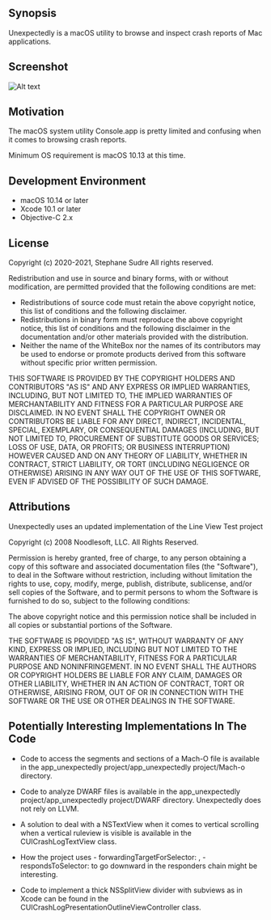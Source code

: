 ## Synopsis

Unexpectedly is a macOS utility to browse and inspect crash reports of Mac applications.

## Screenshot

![Alt text](http://s.sudre.free.fr/Software/Unexpectedly/images/about_top.png "Unexpectedly text mode")

## Motivation

The macOS system utility Console.app is pretty limited and confusing when it comes to browsing crash reports. 

Minimum OS requirement is macOS 10.13 at this time.

## Development Environment

- macOS 10.14 or later
- Xcode 10.1 or later
- Objective-C 2.x


## License

 Copyright (c) 2020-2021, Stephane Sudre
 All rights reserved.
 
 Redistribution and use in source and binary forms, with or without modification, are permitted provided that the following conditions are met:
 
 - Redistributions of source code must retain the above copyright notice, this list of conditions and the following disclaimer.
 - Redistributions in binary form must reproduce the above copyright notice, this list of conditions and the following disclaimer in the documentation and/or other materials provided with the distribution.
 - Neither the name of the WhiteBox nor the names of its contributors may be used to endorse or promote products derived from this software without specific prior written permission.
 
 THIS SOFTWARE IS PROVIDED BY THE COPYRIGHT HOLDERS AND CONTRIBUTORS "AS IS" AND ANY EXPRESS OR IMPLIED WARRANTIES, INCLUDING, BUT NOT LIMITED TO, THE IMPLIED WARRANTIES OF MERCHANTABILITY AND FITNESS FOR A PARTICULAR PURPOSE ARE DISCLAIMED.  IN NO EVENT SHALL THE COPYRIGHT OWNER OR CONTRIBUTORS BE LIABLE FOR ANY DIRECT, INDIRECT, INCIDENTAL, SPECIAL, EXEMPLARY, OR CONSEQUENTIAL DAMAGES (INCLUDING, BUT NOT LIMITED TO, PROCUREMENT OF SUBSTITUTE GOODS OR SERVICES; LOSS OF USE, DATA, OR PROFITS; OR BUSINESS INTERRUPTION) HOWEVER CAUSED AND ON ANY THEORY OF LIABILITY, WHETHER IN CONTRACT, STRICT LIABILITY, OR TORT (INCLUDING NEGLIGENCE OR OTHERWISE) ARISING IN ANY WAY OUT OF THE USE OF THIS SOFTWARE, EVEN IF ADVISED OF THE POSSIBILITY OF SUCH DAMAGE.

## Attributions

Unexpectedly uses an updated implementation of the Line View Test project

Copyright (c) 2008 Noodlesoft, LLC. All Rights Reserved.

Permission is hereby granted, free of charge, to any person obtaining a copy of this software and associated documentation files (the "Software"), to deal in the Software without restriction, including without limitation the rights to use, copy, modify, merge, publish, distribute, sublicense, and/or sell copies of the Software, and to permit persons to whom the Software is furnished to do so, subject to the following conditions:

The above copyright notice and this permission notice shall be included in all copies or substantial portions of the Software.

THE SOFTWARE IS PROVIDED "AS IS", WITHOUT WARRANTY OF ANY KIND, EXPRESS OR IMPLIED, INCLUDING BUT NOT LIMITED TO THE WARRANTIES OF MERCHANTABILITY, FITNESS FOR A PARTICULAR PURPOSE AND NONINFRINGEMENT. IN NO EVENT SHALL THE AUTHORS OR COPYRIGHT HOLDERS BE LIABLE FOR ANY CLAIM, DAMAGES OR OTHER LIABILITY, WHETHER IN AN ACTION OF CONTRACT, TORT OR OTHERWISE, ARISING FROM, OUT OF OR IN CONNECTION WITH THE SOFTWARE OR THE USE OR OTHER DEALINGS IN THE SOFTWARE.


## Potentially Interesting Implementations In The Code

- Code to access the segments and sections of a Mach-O file is available in the app_unexpectedly project/app_unexpectedly project/Mach-o directory.

- Code to analyze DWARF files is available in the app_unexpectedly project/app_unexpectedly project/DWARF directory. Unexpectedly does not rely on LLVM.

- A solution to deal with a NSTextView when it comes to vertical scrolling when a vertical ruleview is visible is available in the CUICrashLogTextView class.

- How the project uses - forwardingTargetForSelector: , - respondsToSelector: to go downward in the responders chain might be interesting.

- Code to implement a thick NSSplitView divider with subviews as in Xcode can be found in the CUICrashLogPresentationOutlineViewController class.  
